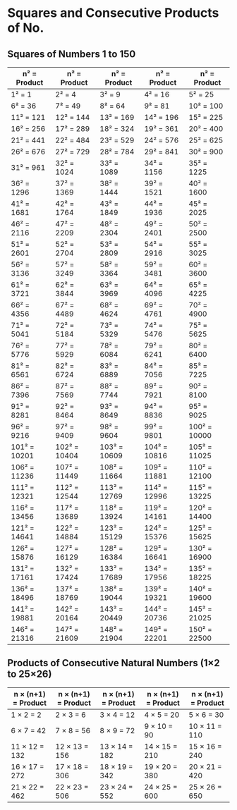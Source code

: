 # Squares and Consecutive Products of No.

## Squares of Numbers 1 to 150


| n² = Product | n² = Product | n² = Product | n² = Product | n² = Product |
| ------------ | ------------ | ------------ | ------------ | ------------ |
| 1² = 1       | 2² = 4       |  3² = 9      | 4² = 16      | 5² = 25      |
| 6² = 36      | 7² = 49      | 8² = 64      | 9² = 81      | 10² = 100    |
| 11² = 121    | 12² = 144    | 13² = 169    | 14² = 196    | 15² = 225    |
| 16² = 256    | 17² = 289    | 18² = 324    | 19² = 361    | 20² = 400    |
| 21² = 441    | 22² = 484    | 23² = 529    | 24² = 576    | 25² = 625    |
| 26² = 676    | 27² = 729    | 28² = 784    | 29² = 841    | 30² = 900    |
| 31² = 961    | 32² = 1024   | 33² = 1089   | 34² = 1156   | 35² = 1225   |
| 36² = 1296   | 37² = 1369   | 38² = 1444   | 39² = 1521   | 40² = 1600   |
| 41² = 1681   | 42² = 1764   | 43² = 1849   | 44² = 1936   | 45² = 2025   |
| 46² = 2116   | 47² = 2209   | 48² = 2304   | 49² = 2401   | 50² = 2500   |
| 51² = 2601   | 52² = 2704   | 53² = 2809   | 54² = 2916   | 55² = 3025   |
| 56² = 3136   | 57² = 3249   | 58² = 3364   | 59² = 3481   | 60² = 3600   |
| 61² = 3721   | 62² = 3844   | 63² = 3969   | 64² = 4096   | 65² = 4225   |
| 66² = 4356   | 67² = 4489   | 68² = 4624   | 69² = 4761   | 70² = 4900   |
| 71² = 5041   | 72² = 5184   | 73² = 5329   | 74² = 5476   | 75² = 5625   |
| 76² = 5776   | 77² = 5929   | 78² = 6084   | 79² = 6241   | 80² = 6400   |
| 81² = 6561   | 82² = 6724   | 83² = 6889   | 84² = 7056   | 85² = 7225   |
| 86² = 7396   | 87² = 7569   | 88² = 7744   | 89² = 7921   | 90² = 8100   |
| 91² = 8281   | 92² = 8464   | 93² = 8649   | 94² = 8836   | 95² = 9025   |
| 96² = 9216   | 97² = 9409   | 98² = 9604   | 99² = 9801   | 100² = 10000 |
| 101² = 10201 | 102² = 10404 | 103² = 10609 | 104² = 10816 | 105² = 11025 |
| 106² = 11236 | 107² = 11449 | 108² = 11664 | 109² = 11881 | 110² = 12100 |
| 111² = 12321 | 112² = 12544 | 113² = 12769 | 114² = 12996 | 115² = 13225 |
| 116² = 13456 | 117² = 13689 | 118² = 13924 | 119² = 14161 | 120² = 14400 |
| 121² = 14641 | 122² = 14884 | 123² = 15129 | 124² = 15376 | 125² = 15625 |
| 126² = 15876 | 127² = 16129 | 128² = 16384 | 129² = 16641 | 130² = 16900 |
| 131² = 17161 | 132² = 17424 | 133² = 17689 | 134² = 17956 | 135² = 18225 |
| 136² = 18496 | 137² = 18769 | 138² = 19044 | 139² = 19321 | 140² = 19600 |
| 141² = 19881 | 142² = 20164 | 143² = 20449 | 144² = 20736 | 145² = 21025 |
| 146² = 21316 | 147² = 21609 | 148² = 21904 | 149² = 22201 | 150² = 22500 |

## Products of Consecutive Natural Numbers (1×2 to 25×26)

| n × (n+1) = Product  | n × (n+1) = Product  | n × (n+1) = Product  | n × (n+1) = Product  | n × (n+1) = Product  |
| -------------------- | -------------------- | -------------------- | -------------------- | -------------------- |
| 1 × 2 = 2             | 2 × 3 = 6           | 3 × 4 = 12           | 4 × 5 = 20           | 5 × 6 = 30           |
| 6 × 7 = 42            | 7 × 8 = 56          | 8 × 9 = 72           | 9 × 10 = 90          | 10 × 11 = 110        |
| 11 × 12 = 132         | 12 × 13 = 156       | 13 × 14 = 182        | 14 × 15 = 210        | 15 × 16 = 240        |
| 16 × 17 = 272         | 17 × 18 = 306       | 18 × 19 = 342        | 19 × 20 = 380        | 20 × 21 = 420        |
| 21 × 22 = 462         | 22 × 23 = 506       | 23 × 24 = 552        | 24 × 25 = 600        | 25 × 26 = 650        |
